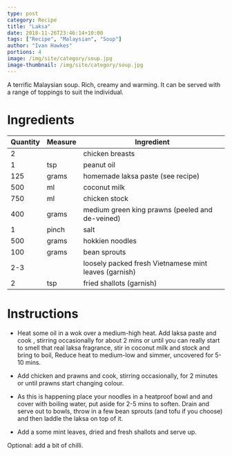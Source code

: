 ```yaml
---
type: post
category: Recipe
title: "Laksa"
date: 2018-11-26T23:46:14+10:00
tags: ["Recipe", "Malaysian", "Soup"]
author: "Ivan Hawkes"
portions: 4
image: /img/site/category/soup.jpg
image-thumbnail: /img/site/category/soup.jpg
---
```


A terrific Malaysian soup. Rich, creamy and warming. It can be served with a range of toppings to suit the individual.
<!--more-->

# Ingredients

Quantity		| Measure 			| Ingredient
----------------|-------------------|-----------
2				| 					| chicken breasts
1				| tsp				| peanut oil
125				| grams				| homemade laksa paste (see recipe)
500				| ml				| coconut milk
750				| ml 				| chicken stock
400				| grams				| medium green king prawns (peeled and de-veined)
1				| pinch				| salt
500				| grams				| hokkien noodles
100				| grams				| bean sprouts
2-3				| 					| loosely packed fresh Vietnamese mint leaves (garnish)
2				| tsp				| fried shallots (garnish)

# Instructions

* Heat some oil in a wok over a medium-high heat. Add laksa paste and cook , stirring occasionally for about 2 mins or until you can really start to smell that real laksa fragrance, stir in coconut milk and stock and bring to boil, Reduce heat to medium-low and simmer, uncovered for 5-10 mins.

* Add chicken and prawns and cook, stirring occasionally, for 2 minutes or until prawns start changing colour.

* As this is happening place your noodles in a heatproof bowl and and cover with boiling water, put aside for 2-5 mins to soften. Drain and serve out to bowls, throw in a few bean sprouts (and tofu if you choose) and then laddle the laksa on top of it.

* Add a some mint leaves, dried and fresh shallots and serve up.

Optional: add a bit of chilli.
